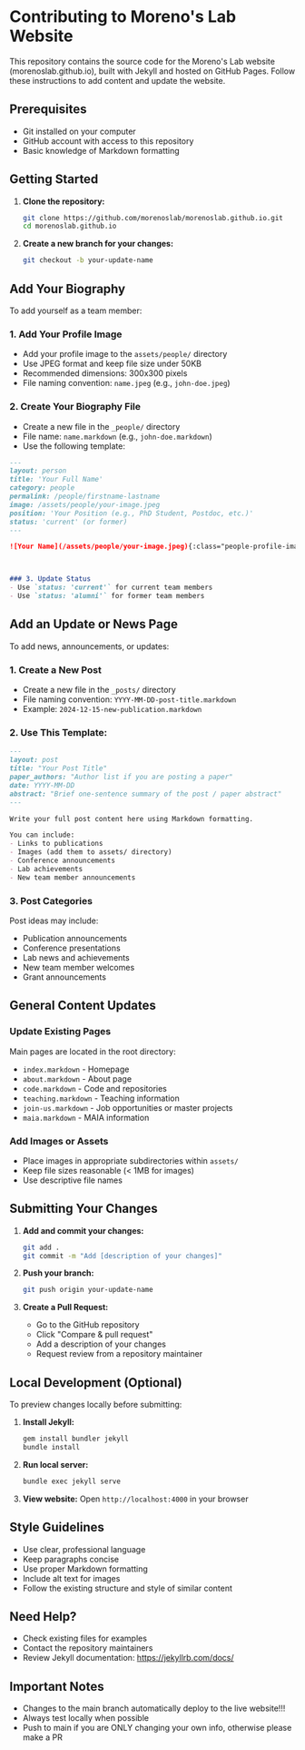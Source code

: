 # Contributing to Moreno's Lab Website

This repository contains the source code for the Moreno's Lab website (morenoslab.github.io), built with Jekyll and hosted on GitHub Pages. Follow these instructions to add content and update the website.

## Prerequisites

- Git installed on your computer
- GitHub account with access to this repository
- Basic knowledge of Markdown formatting

## Getting Started

1. **Clone the repository:**
   ```bash
   git clone https://github.com/morenoslab/morenoslab.github.io.git
   cd morenoslab.github.io
   ```

2. **Create a new branch for your changes:**
   ```bash
   git checkout -b your-update-name
   ```

## Add Your Biography

To add yourself as a team member:

### 1. Add Your Profile Image
- Add your profile image to the `assets/people/` directory
- Use JPEG format and keep file size under 50KB
- Recommended dimensions: 300x300 pixels
- File naming convention: `name.jpeg` (e.g., `john-doe.jpeg`)

### 2. Create Your Biography File
- Create a new file in the `_people/` directory
- File name: `name.markdown` (e.g., `john-doe.markdown`)
- Use the following template:

```markdown
---
layout: person
title: 'Your Full Name'
category: people
permalink: /people/firstname-lastname
image: /assets/people/your-image.jpeg
position: 'Your Position (e.g., PhD Student, Postdoc, etc.)'
status: 'current' (or former)
---

![Your Name](/assets/people/your-image.jpeg){:class="people-profile-image"}



### 3. Update Status
- Use `status: 'current'` for current team members
- Use `status: 'alumni'` for former team members
```

## Add an Update or News Page

To add news, announcements, or updates:

### 1. Create a New Post
- Create a new file in the `_posts/` directory
- File naming convention: `YYYY-MM-DD-post-title.markdown`
- Example: `2024-12-15-new-publication.markdown`

### 2. Use This Template:
```markdown
---
layout: post
title: "Your Post Title"
paper_authors: "Author list if you are posting a paper"
date: YYYY-MM-DD
abstract: "Brief one-sentence summary of the post / paper abstract"
---

Write your full post content here using Markdown formatting.

You can include:
- Links to publications
- Images (add them to assets/ directory)
- Conference announcements
- Lab achievements
- New team member announcements
```

### 3. Post Categories
Post ideas may include:
- Publication announcements
- Conference presentations
- Lab news and achievements
- New team member welcomes
- Grant announcements

## General Content Updates

### Update Existing Pages
Main pages are located in the root directory:
- `index.markdown` - Homepage
- `about.markdown` - About page
- `code.markdown` - Code and repositories
- `teaching.markdown` - Teaching information
- `join-us.markdown` - Job opportunities or master projects
- `maia.markdown` - MAIA information

### Add Images or Assets
- Place images in appropriate subdirectories within `assets/`
- Keep file sizes reasonable (< 1MB for images)
- Use descriptive file names

## Submitting Your Changes

1. **Add and commit your changes:**
   ```bash
   git add .
   git commit -m "Add [description of your changes]"
   ```

2. **Push your branch:**
   ```bash
   git push origin your-update-name
   ```

3. **Create a Pull Request:**
   - Go to the GitHub repository
   - Click "Compare & pull request"
   - Add a description of your changes
   - Request review from a repository maintainer

## Local Development (Optional)

To preview changes locally before submitting:

1. **Install Jekyll:**
   ```bash
   gem install bundler jekyll
   bundle install
   ```

2. **Run local server:**
   ```bash
   bundle exec jekyll serve
   ```

3. **View website:**
   Open `http://localhost:4000` in your browser

## Style Guidelines

- Use clear, professional language
- Keep paragraphs concise
- Use proper Markdown formatting
- Include alt text for images
- Follow the existing structure and style of similar content

## Need Help?

- Check existing files for examples
- Contact the repository maintainers
- Review Jekyll documentation: https://jekyllrb.com/docs/

## Important Notes

- Changes to the main branch automatically deploy to the live website!!!
- Always test locally when possible
- Push to main if you are ONLY changing your own info, otherwise please make a PR 

